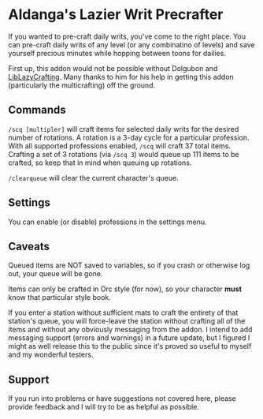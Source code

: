 # Aldanga's Lazier Writ Precrafter

If you wanted to pre-craft daily writs, you've come to the right place. You can pre-craft daily writs of any level (or any combinatino of levels) and save yourself precious minutes while hopping between toons for dailies.

First up, this addon would not be possible without Dolgubon and [LibLazyCrafting](https://www.esoui.com/downloads/info1594-LibLazyCrafting.html). Many thanks to him for his help in getting this addon (particularly the multicrafting) off the ground.

## Commands
`/scq [multipler]` will craft items for selected daily writs for the desired number of rotations. A rotation is a 3-day cycle for a particular profession. With all supported professions enabled, `/scq` will craft 37 total items. Crafting a set of 3 rotations (via `/scq 3`) would queue up 111 items to be crafted, so keep that in mind when queuing up rotations.

`/clearqueue` will clear the current character's queue.

## Settings

You can enable (or disable) professions in the settings menu.

## Caveats
Queued items are NOT saved to variables, so if you crash or otherwise log out, your queue will be gone.

Items can only be crafted in Orc style (for now), so your character **must** know that particular style book.

If you enter a station without sufficient mats to craft the entirety of that station's queue, you will force-leave the station without crafting all of the items and without any obviously messaging from the addon. I intend to add messaging support (errors and warnings) in a future update, but I figured I might as well release this to the public since it's proved so useful to myself and my wonderful testers.

## Support
If you run into problems or have suggestions not covered here, please provide feedback and I will try to be as helpful as possible.